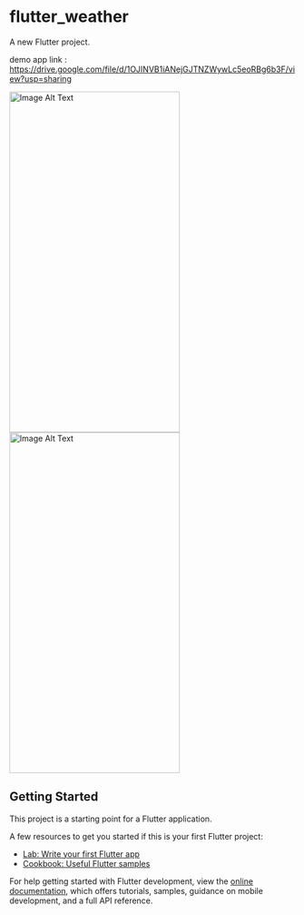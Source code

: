 # flutter_weather

A new Flutter project.


demo app link : https://drive.google.com/file/d/1OJINVB1iANejGJTNZWywLc5eoRBg6b3F/view?usp=sharing

<img src="https://github.com/Parth002933v/flutter_weather/assets/140066704/d3bb453e-9692-448e-8c85-1ca7c43b002c" alt="Image Alt Text" width="300" height="600"  >

<img src="https://github.com/Parth002933v/flutter_weather/assets/140066704/ed126c06-eca0-4f64-92ca-c273dd450f08" alt="Image Alt Text" width="300" height="600">





## Getting Started

This project is a starting point for a Flutter application.

A few resources to get you started if this is your first Flutter project:

- [Lab: Write your first Flutter app](https://docs.flutter.dev/get-started/codelab)
- [Cookbook: Useful Flutter samples](https://docs.flutter.dev/cookbook)

For help getting started with Flutter development, view the
[online documentation](https://docs.flutter.dev/), which offers tutorials,
samples, guidance on mobile development, and a full API reference.
